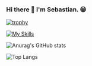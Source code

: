 ### Hi there 👋 I'm Sebastian. 😁

<!--
**bastiH96/bastiH96** is a ✨ _special_ ✨ repository because its `README.md` (this file) appears on your GitHub profile.

Here are some ideas to get you started:

- 🔭 I’m currently working on ...
- 🌱 I’m currently learning ...
- 👯 I’m looking to collaborate on ...
- 🤔 I’m looking for help with ...
- 💬 Ask me about ...
- 📫 How to reach me: ...
- 😄 Pronouns: ...
- ⚡ Fun fact: ...
-->

[![trophy](https://github-profile-trophy.vercel.app/?username=bastiH96)](https://github.com/ryo-ma/github-profile-trophy)
<!-- ,dotnet,unity,py,html,css,,-->
[![My Skills](https://skillicons.dev/icons?i=cs,dotnet,unity,py,html,css,sqlite,git,github,figma,visualstudio,discord)](https://skillicons.dev)

![Anurag's GitHub stats](https://github-readme-stats.vercel.app/api?username=anuraghazra&show_icons=true&theme=tokyonight&custom_title=Sebastian+GitHub+Stats)

![Top Langs](https://github-readme-stats.vercel.app/api/top-langs/?username=anuraghazra&layout=compact)
